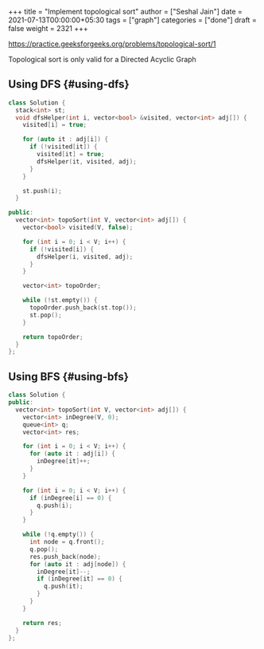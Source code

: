 +++
title = "Implement topological sort"
author = ["Seshal Jain"]
date = 2021-07-13T00:00:00+05:30
tags = ["graph"]
categories = ["done"]
draft = false
weight = 2321
+++

<https://practice.geeksforgeeks.org/problems/topological-sort/1>

Topological sort is only valid for a Directed Acyclic Graph

## Using DFS {#using-dfs}

```cpp
class Solution {
  stack<int> st;
  void dfsHelper(int i, vector<bool> &visited, vector<int> adj[]) {
    visited[i] = true;

    for (auto it : adj[i]) {
      if (!visited[it]) {
        visited[it] = true;
        dfsHelper(it, visited, adj);
      }
    }

    st.push(i);
  }

public:
  vector<int> topoSort(int V, vector<int> adj[]) {
    vector<bool> visited(V, false);

    for (int i = 0; i < V; i++) {
      if (!visited[i]) {
        dfsHelper(i, visited, adj);
      }
    }

    vector<int> topoOrder;

    while (!st.empty()) {
      topoOrder.push_back(st.top());
      st.pop();
    }

    return topoOrder;
  }
};
```

## Using BFS {#using-bfs}

```cpp
class Solution {
public:
  vector<int> topoSort(int V, vector<int> adj[]) {
    vector<int> inDegree(V, 0);
    queue<int> q;
    vector<int> res;

    for (int i = 0; i < V; i++) {
      for (auto it : adj[i]) {
        inDegree[it]++;
      }
    }

    for (int i = 0; i < V; i++) {
      if (inDegree[i] == 0) {
        q.push(i);
      }
    }

    while (!q.empty()) {
      int node = q.front();
      q.pop();
      res.push_back(node);
      for (auto it : adj[node]) {
        inDegree[it]--;
        if (inDegree[it] == 0) {
          q.push(it);
        }
      }
    }

    return res;
  }
};
```
